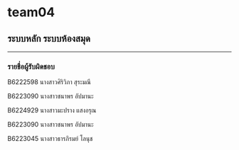 # team04
## ระบบหลัก ระบบห้องสมุด

<hr/>

### รายชื่อผู้รับผิดชอบ

B6222598 นางสาวศิริวิภา สุระมณี

B6223090 นางสาวชนาพร อัปมานะ

B6224929 นางสาวมะปราง แสงอรุณ

B6223090 นางสาวชนาพร อัปมานะ

B6223045 นางสาวธารภิรมย์ โลนุช

